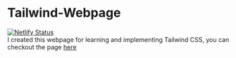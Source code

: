 # Tailwind-Webpage
[![Netlify Status](https://api.netlify.com/api/v1/badges/1050f499-2cf4-4628-b991-a707653b7d15/deploy-status)](https://app.netlify.com/sites/yumyum-food/deploys)\
I created this webpage for learning and implementing Tailwind CSS, you can checkout the page <a href="https://yumyum-food.netlify.app/" target="_blank">here</a>
